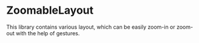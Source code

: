 # ZoomableLayout
This library contains various layout, which can be easily zoom-in or zoom-out with the help of gestures.
